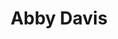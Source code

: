 ---
title: Abby Davis
headshot: images/uploads/Abby_Davis.jpg
role: Graphics
year: Senior
major: Graphic Design / Advertising &amp
---